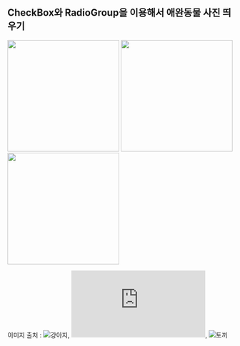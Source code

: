 
## CheckBox와 RadioGroup을 이용해서 애완동물 사진 띄우기

<div>

<img src="https://user-images.githubusercontent.com/55095806/183408608-77676b86-ec41-4c66-8fc0-17b73358aafe.png" width="250">
<img src="https://user-images.githubusercontent.com/55095806/183408633-33125952-5b26-4180-b299-8b35dd7b2ed3.png" width="250">
<img src="https://user-images.githubusercontent.com/55095806/183408661-20a3cd10-446a-451e-91ae-dc2202287f02.png" width="250">

</div>

이미지 출처 : ![강아지](https://m.post.naver.com/viewer/postView.nhn?volumeNo=26656589&memberNo=339226&vType=VERTICAL), ![고양이](https://ko.depositphotos.com/83958034/stock-illustration-cute-cat-character.html), ![토끼](https://www.pinterest.co.kr/oyn7829/%EC%8A%A4%EB%85%B8%EC%9A%B0%EB%B3%BC/)
